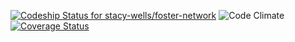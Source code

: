[ ![Codeship Status for stacy-wells/foster-network](https://codeship.com/projects/3c490800-4cc7-0133-1d1f-7691bbba1d6d/status?branch=master)](https://codeship.com/projects/106442)
![Code Climate](https://codeclimate.com/github/stacy-wells/foster-network.png)
[![Coverage Status](https://coveralls.io/repos/stacy-wells/foster-network/badge.svg?branch=master&service=github)](https://coveralls.io/github/stacy-wells/foster-network?branch=master)
